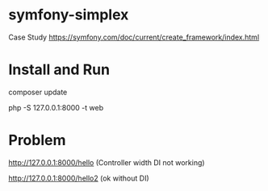 # symfony-simplex
Case Study https://symfony.com/doc/current/create_framework/index.html

# Install and Run
composer update

php -S 127.0.0.1:8000 -t web

# Problem
http://127.0.0.1:8000/hello (Controller width DI not working)

http://127.0.0.1:8000/hello2 (ok without DI)
